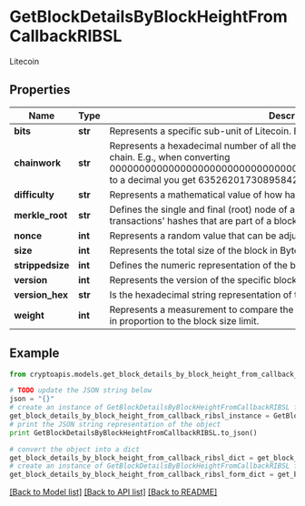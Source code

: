 # GetBlockDetailsByBlockHeightFromCallbackRIBSL

Litecoin

## Properties
Name | Type | Description | Notes
------------ | ------------- | ------------- | -------------
**bits** | **str** | Represents a specific sub-unit of Litecoin. Bits have two-decimal precision. | 
**chainwork** | **str** | Represents a hexadecimal number of all the hashes necessary to produce the current chain. E.g., when converting 0000000000000000000000000000000000000000000086859f7a841475b236fd to a decimal you get 635262017308958427068157 hashes, or 635262 exahashes. | 
**difficulty** | **str** | Represents a mathematical value of how hard it is to find a valid hash for this block. | 
**merkle_root** | **str** | Defines the single and final (root) node of a Merkle tree. It is the combined hash of all transactions&#39; hashes that are part of a blockchain block. | 
**nonce** | **int** | Represents a random value that can be adjusted to satisfy the proof of work | 
**size** | **int** | Represents the total size of the block in Bytes. | 
**strippedsize** | **int** | Defines the numeric representation of the block size excluding the witness data. | 
**version** | **int** | Represents the version of the specific block on the blockchain. | 
**version_hex** | **str** | Is the hexadecimal string representation of the block&#39;s version. | 
**weight** | **int** | Represents a measurement to compare the size of different transactions to each other in proportion to the block size limit. | 

## Example

```python
from cryptoapis.models.get_block_details_by_block_height_from_callback_ribsl import GetBlockDetailsByBlockHeightFromCallbackRIBSL

# TODO update the JSON string below
json = "{}"
# create an instance of GetBlockDetailsByBlockHeightFromCallbackRIBSL from a JSON string
get_block_details_by_block_height_from_callback_ribsl_instance = GetBlockDetailsByBlockHeightFromCallbackRIBSL.from_json(json)
# print the JSON string representation of the object
print GetBlockDetailsByBlockHeightFromCallbackRIBSL.to_json()

# convert the object into a dict
get_block_details_by_block_height_from_callback_ribsl_dict = get_block_details_by_block_height_from_callback_ribsl_instance.to_dict()
# create an instance of GetBlockDetailsByBlockHeightFromCallbackRIBSL from a dict
get_block_details_by_block_height_from_callback_ribsl_form_dict = get_block_details_by_block_height_from_callback_ribsl.from_dict(get_block_details_by_block_height_from_callback_ribsl_dict)
```
[[Back to Model list]](../README.md#documentation-for-models) [[Back to API list]](../README.md#documentation-for-api-endpoints) [[Back to README]](../README.md)


